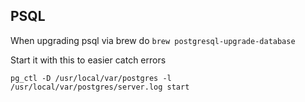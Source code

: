 ## PSQL

When upgrading psql via brew do `brew postgresql-upgrade-database`

Start it with this to easier catch errors

```
pg_ctl -D /usr/local/var/postgres -l /usr/local/var/postgres/server.log start
```
